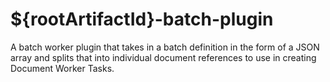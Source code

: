 # ${rootArtifactId}-batch-plugin
A batch worker plugin that takes in a batch definition in the form of a JSON array and splits that into individual
document references to use in creating Document Worker Tasks.